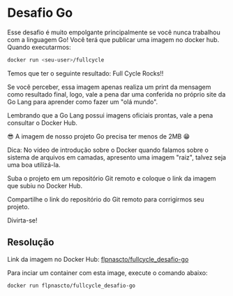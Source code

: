 # Desafio Go

Esse desafio é muito empolgante principalmente se você nunca trabalhou com a linguagem Go!
Você terá que publicar uma imagem no docker hub. Quando executarmos:

```sh
docker run <seu-user>/fullcycle
```

Temos que ter o seguinte resultado: Full Cycle Rocks!!

Se você perceber, essa imagem apenas realiza um print da mensagem como resultado final, logo, vale a pena dar uma conferida no próprio site da Go Lang para aprender como fazer um "olá mundo".

Lembrando que a Go Lang possui imagens oficiais prontas, vale a pena consultar o Docker Hub.

😎 A imagem de nosso projeto Go precisa ter menos de 2MB 😁

Dica: No vídeo de introdução sobre o Docker quando falamos sobre o sistema de arquivos em camadas, apresento uma imagem "raiz", talvez seja uma boa utilizá-la.

Suba o projeto em um repositório Git remoto e coloque o link da imagem que subiu no Docker Hub.

Compartilhe o link do repositório do Git remoto para corrigirmos seu projeto.

Divirta-se!

## Resolução

Link da imagem no Docker Hub: [flpnascto/fullcycle_desafio-go](https://hub.docker.com/r/flpnascto/fullcycle_desafio-go)

Para inciar um container com esta image, execute o comando abaixo:

```sh
docker run flpnascto/fullcycle_desafio-go
```
